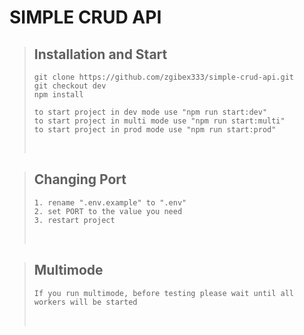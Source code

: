 # SIMPLE CRUD API

> ## Installation and Start
> ```
> git clone https://github.com/zgibex333/simple-crud-api.git
> git checkout dev
> npm install
>
> to start project in dev mode use "npm run start:dev"
> to start project in multi mode use "npm run start:multi"
> to start project in prod mode use "npm run start:prod"
> ```
>&#8205; 

> ## Changing Port
> ```
> 1. rename ".env.example" to ".env" 
> 2. set PORT to the value you need
> 3. restart project
> ```
>&#8205; 

> ## Multimode
> ```
> If you run multimode, before testing please wait until all workers will be started
> ```
>&#8205; 
